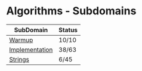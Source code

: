 # Algorithms - Subdomains

| SubDomain | Status |
| --- | --- |
| [Warmup](/Algorithms/src/warmups) | 10/10 |
| [Implementation](/Algorithms/src/implementation) | 38/63 |
| [Strings](/Algorithms/src/strings) | 6/45 |
